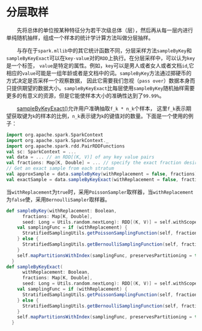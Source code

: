 # 分层取样

&emsp;&emsp;先将总体的单位按某种特征分为若干次级总体（层），然后再从每一层内进行单纯随机抽样，组成一个样本的统计学计算方法叫做分层抽样。

&emsp;&emsp;与存在于`spark.mllib`中的其它统计函数不同，分层采样方法`sampleByKey`和`sampleByKeyExact`可以在`key-value`对的`RDD`上执行。在分层采样中，可以认为`key`是一个标签，
`value`是特定的属性。例如，`key`可以是男人或者女人或者文档`id`,它相应的`value`可能是一组年龄或者是文档中的词。`sampleByKey`方法通过掷硬币的方式决定是否采样一个观察数据，
因此它需要我们忽视（`pass over`）数据本身而只提供期望的数据大小。`sampleByKeyExact`比每层使用`sampleByKey`随机抽样需要更多的有意义的资源，但是它能使样本大小的准确性达到了`99.99%`。

&emsp;&emsp;[sampleByKeyExact()](https://spark.apache.org/docs/latest/api/scala/index.html#org.apache.spark.rdd.PairRDDFunctions)允许用户准确抽取`f_k * n_k`个样本，
这里`f_k`表示期望获取键为`k`的样本的比例，`n_k`表示键为`k`的键值对的数量。下面是一个使用的例子：

```scala
import org.apache.spark.SparkContext
import org.apache.spark.SparkContext._
import org.apache.spark.rdd.PairRDDFunctions
val sc: SparkContext = ...
val data = ... // an RDD[(K, V)] of any key value pairs
val fractions: Map[K, Double] = ... // specify the exact fraction desired from each key
// Get an exact sample from each stratum
val approxSample = data.sampleByKey(withReplacement = false, fractions)
val exactSample = data.sampleByKeyExact(withReplacement = false, fractions)
```

当`withReplacement`为`true`时，采用`PoissonSampler`取样器，当`withReplacement`为`false`使，采用`BernoulliSampler`取样器。

```scala
def sampleByKey(withReplacement: Boolean,
      fractions: Map[K, Double],
      seed: Long = Utils.random.nextLong): RDD[(K, V)] = self.withScope {
    val samplingFunc = if (withReplacement) {
      StratifiedSamplingUtils.getPoissonSamplingFunction(self, fractions, false, seed)
    } else {
      StratifiedSamplingUtils.getBernoulliSamplingFunction(self, fractions, false, seed)
    }
    self.mapPartitionsWithIndex(samplingFunc, preservesPartitioning = true)
  }
def sampleByKeyExact(
      withReplacement: Boolean,
      fractions: Map[K, Double],
      seed: Long = Utils.random.nextLong): RDD[(K, V)] = self.withScope {
    val samplingFunc = if (withReplacement) {
      StratifiedSamplingUtils.getPoissonSamplingFunction(self, fractions, true, seed)
    } else {
      StratifiedSamplingUtils.getBernoulliSamplingFunction(self, fractions, true, seed)
    }
    self.mapPartitionsWithIndex(samplingFunc, preservesPartitioning = true)
  }
```
